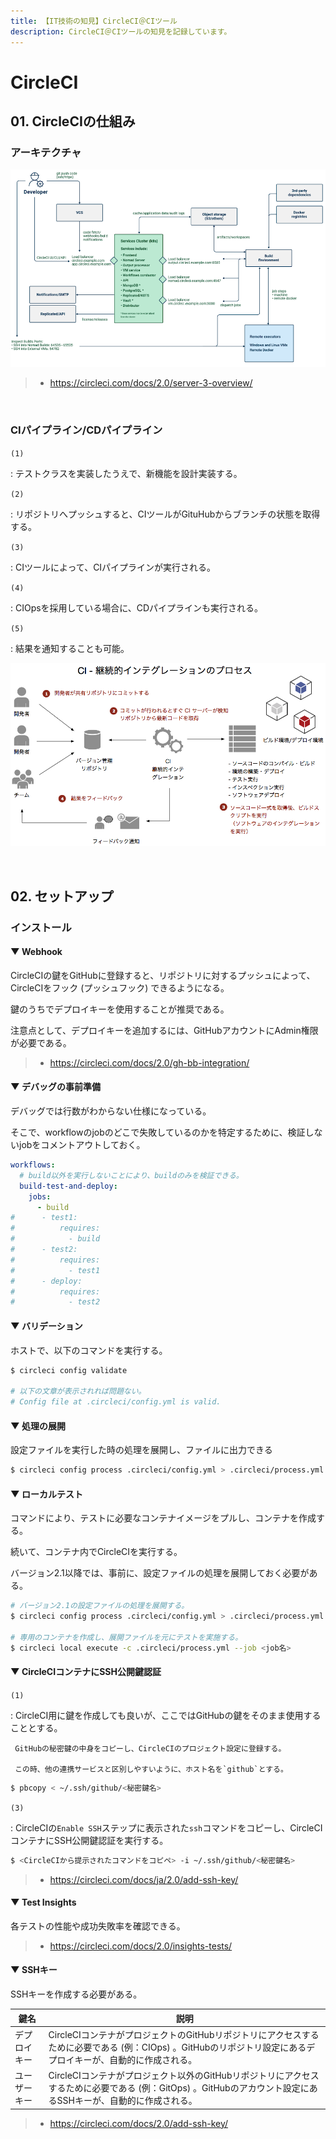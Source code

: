 ```yaml
---
title: 【IT技術の知見】CircleCI＠CIツール
description: CircleCI＠CIツールの知見を記録しています。
---
```


# CircleCI

## 01. CircleCIの仕組み

### アーキテクチャ

![circleci_architecture](https://raw.githubusercontent.com/hiroki-it/tech-notebook-images/master/images/circleci_architecture.png)

> - https://circleci.com/docs/2.0/server-3-overview/

<br>

### CIパイプライン/CDパイプライン

`(1)`

: テストクラスを実装したうえで、新機能を設計実装する。

`(2)`

: リポジトリへプッシュすると、CIツールがGituHubからブランチの状態を取得する。

`(3)`

: CIツールによって、CIパイプラインが実行される。

`(4)`

: CIOpsを採用している場合に、CDパイプラインも実行される。

`(5)`

: 結果を通知することも可能。

![継続的インテグレーション](https://raw.githubusercontent.com/hiroki-it/tech-notebook-images/master/images/継続的インテグレーション.png)

<br>

## 02. セットアップ

### インストール

#### ▼ Webhook

CircleCIの鍵をGitHubに登録すると、リポジトリに対するプッシュによって、CircleCIをフック (プッシュフック) できるようになる。

鍵のうちでデプロイキーを使用することが推奨である。

注意点として、デプロイキーを追加するには、GitHubアカウントにAdmin権限が必要である。

> - https://circleci.com/docs/2.0/gh-bb-integration/

#### ▼ デバッグの事前準備

デバッグでは行数がわからない仕様になっている。

そこで、workflowのjobのどこで失敗しているのかを特定するために、検証しないjobをコメントアウトしておく。

```yaml
workflows:
  # build以外を実行しないことにより、buildのみを検証できる。
  build-test-and-deploy:
    jobs:
      - build
#      - test1:
#          requires:
#            - build
#      - test2:
#          requires:
#            - test1
#      - deploy:
#          requires:
#            - test2
```

#### ▼ バリデーション

ホストで、以下のコマンドを実行する。

```bash
$ circleci config validate

# 以下の文章が表示されれば問題ない。
# Config file at .circleci/config.yml is valid.
```

#### ▼ 処理の展開

設定ファイルを実行した時の処理を展開し、ファイルに出力できる

```bash
$ circleci config process .circleci/config.yml > .circleci/process.yml
```

#### ▼ ローカルテスト

コマンドにより、テストに必要なコンテナイメージをプルし、コンテナを作成する。

続いて、コンテナ内でCircleCIを実行する。

バージョン2.1以降では、事前に、設定ファイルの処理を展開しておく必要がある。

```bash
# バージョン2.1の設定ファイルの処理を展開する。
$ circleci config process .circleci/config.yml > .circleci/process.yml

# 専用のコンテナを作成し、展開ファイルを元にテストを実施する。
$ circleci local execute -c .circleci/process.yml --job <job名>
```

#### ▼ CircleCIコンテナにSSH公開鍵認証

`(1)`

: CircleCI用に鍵を作成しても良いが、ここではGitHubの鍵をそのまま使用することとする。

     GitHubの秘密鍵の中身をコピーし、CircleCIのプロジェクト設定に登録する。

     この時、他の連携サービスと区別しやすいように、ホスト名を`github`とする。

```bash
$ pbcopy < ~/.ssh/github/<秘密鍵名>
```

`(3)`

: CircleCIの`Enable SSH`ステップに表示された`ssh`コマンドをコピーし、CircleCIコンテナにSSH公開鍵認証を実行する。

```bash
$ <CircleCIから提示されたコマンドをコピペ> -i ~/.ssh/github/<秘密鍵名>
```

> - https://circleci.com/docs/ja/2.0/add-ssh-key/

#### ▼ Test Insights

各テストの性能や成功失敗率を確認できる。

> - https://circleci.com/docs/2.0/insights-tests/

#### ▼ SSHキー

SSHキーを作成する必要がある。

| 鍵名         | 説明                                                                                                                                                          |
| ------------ | ------------------------------------------------------------------------------------------------------------------------------------------------------------- |
| デプロイキー | CircleCIコンテナがプロジェクトのGitHubリポジトリにアクセスするために必要である (例：CIOps) 。GitHubのリポジトリ設定にあるデプロイキーが、自動的に作成される。 |
| ユーザーキー | CircleCIコンテナがプロジェクト以外のGitHubリポジトリにアクセスするために必要である (例：GitOps) 。GitHubのアカウント設定にあるSSHキーが、自動的に作成される。 |

> - https://circleci.com/docs/2.0/add-ssh-key/

<br>
